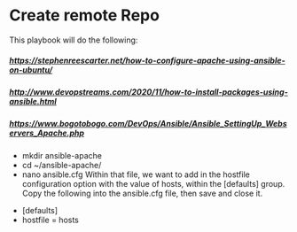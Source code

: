 # Create remote Repo
This playbook will do the following:
##### https://stephenreescarter.net/how-to-configure-apache-using-ansible-on-ubuntu/

##### http://www.devopstreams.com/2020/11/how-to-install-packages-using-ansible.html


##### https://www.bogotobogo.com/DevOps/Ansible/Ansible_SettingUp_Webservers_Apache.php
* mkdir ansible-apache
* cd ~/ansible-apache/
* nano ansible.cfg
Within that file, we want to add in the hostfile configuration option with the value of hosts, within the [defaults] group. Copy the following into the ansible.cfg file, then save and close it.

- [defaults]
- hostfile = hosts